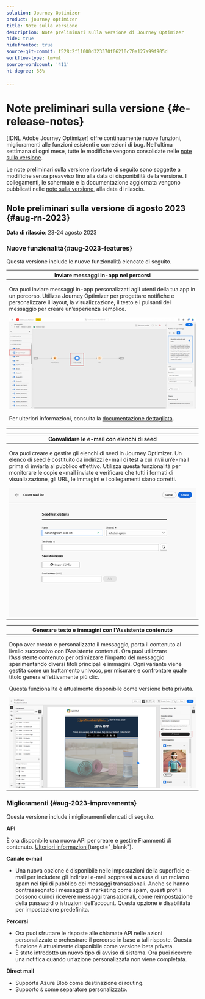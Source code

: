```yaml
---
solution: Journey Optimizer
product: journey optimizer
title: Note sulla versione
description: Note preliminari sulla versione di Journey Optimizer
hide: true
hidefromtoc: true
source-git-commit: f528c2f11000d323370f06210c70a127a99f905d
workflow-type: tm+mt
source-wordcount: '411'
ht-degree: 38%

---
```


# Note preliminari sulla versione {#e-release-notes}

[!DNL Adobe Journey Optimizer] offre continuamente nuove funzioni, miglioramenti alle funzioni esistenti e correzioni di bug. Nell’ultima settimana di ogni mese, tutte le modifiche vengono consolidate nelle [note sulla versione](release-notes.md).

Le note preliminari sulla versione riportate di seguito sono soggette a modifiche senza preavviso fino alla data di disponibilità della versione. I collegamenti, le schermate e la documentazione aggiornata vengono pubblicati nelle [note sulla versione](release-notes.md), alla data di rilascio.

## Note preliminari sulla versione di agosto 2023 {#aug-rn-2023}

**Data di rilascio**: 23-24 agosto 2023

### Nuove funzionalità{#aug-2023-features}

Questa versione include le nuove funzionalità elencate di seguito.

<table>
<thead>
<tr>
<th><strong>Inviare messaggi in-app nei percorsi</strong><br/></th>
</tr>
</thead>
<tbody>
<tr>
<td>
<p>Ora puoi inviare messaggi in-app personalizzati agli utenti della tua app in un percorso. Utilizza Journey Optimizer per progettare notifiche e personalizzare il layout, la visualizzazione, il testo e i pulsanti del messaggio per creare un’esperienza semplice.</p>
<img src="assets/in_app_journey_1.png"/>
<p>Per ulteriori informazioni, consulta la <a href="../in-app/get-started-in-app.md">documentazione dettagliata</a>.</p>
</tr>
</tbody>
</table>


<table>
<thead>
<tr>
<th><strong>Convalidare le e-mail con elenchi di seed</strong><br/></th>
</tr>
</thead>
<tbody>
<tr>
<td>
<p>Ora puoi creare e gestire gli elenchi di seed in Journey Optimizer. Un elenco di seed è costituito da indirizzi e-mail di test a cui invii un’e-mail prima di inviarla al pubblico effettivo. Utilizza questa funzionalità per monitorare le copie e-mail inviate e verificare che tutti i formati di visualizzazione, gli URL, le immagini e i collegamenti siano corretti.</p>
<img src="../configuration/assets/seed-list-details.png">
<!--p>For more information, refer to the <a href="../audience/get-started-audience-orchestration.md">detailed documentation</a>.</p-->
</td>
</tr>
</tbody>
</table>


<table>
<thead>
<tr>
<th><strong>Generare testo e immagini con l'Assistente contenuto</strong><br/></th>
</tr>
</thead>
<tbody>
<tr>
<td>
<p>Dopo aver creato e personalizzato il messaggio, porta il contenuto al livello successivo con l’Assistente contenuti. Ora puoi utilizzare l’Assistente contenuto per ottimizzare l’impatto del messaggio sperimentando diversi titoli principali e immagini. Ogni variante viene gestita come un trattamento univoco, per misurare e confrontare quale titolo genera effettivamente più clic.</p>
<p>Questa funzionalità è attualmente disponibile come versione beta privata.</p>
<img src="assets/gen-ai-image-2.png"/>
<!--p>For more information, refer to the <a href="../start/search-filter-categorize.md#tags">detailed documentation</a>.</p-->
</td>
</tr>
</tbody>
</table>



### Miglioramenti {#aug-2023-improvements}

Questa versione include i miglioramenti elencati di seguito.

**API**

È ora disponibile una nuova API per creare e gestire Frammenti di contenuto. [Ulteriori informazioni](https://developer.adobe.com/journey-optimizer-apis/references/content-templates/#tag/Content-fragment-API){target="_blank"}.

**Canale e-mail**

* Una nuova opzione è disponibile nelle impostazioni della superficie e-mail per includere gli indirizzi e-mail soppressi a causa di un reclamo spam nei tipi di pubblico dei messaggi transazionali. Anche se hanno contrassegnato i messaggi di marketing come spam, questi profili possono quindi ricevere messaggi transazionali, come reimpostazione della password o istruzioni dell’account. Questa opzione è disabilitata per impostazione predefinita.

**Percorsi**

* Ora puoi sfruttare le risposte alle chiamate API nelle azioni personalizzate e orchestrare il percorso in base a tali risposte. Questa funzione è attualmente disponibile come versione beta privata.
* È stato introdotto un nuovo tipo di avviso di sistema. Ora puoi ricevere una notifica quando un’azione personalizzata non viene completata.


**Direct mail**

* Supporta Azure Blob come destinazione di routing.
* Supporto `&` come separatore personalizzato.